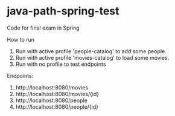 # java-path-spring-test
Code for final exam in Spring 

How to run
1. Run with active profile 'people-catalog' to add some people.
2. Run with active profile 'movies-catalog' to load some movies.
3. Run with no profile to test endpoints

Endpoints:
1. http://localhost:8080/movies
2. http://localhost:8080/movies/{id}
3. http://localhost:8080/people
4. http://localhost:8080/people/{id}
